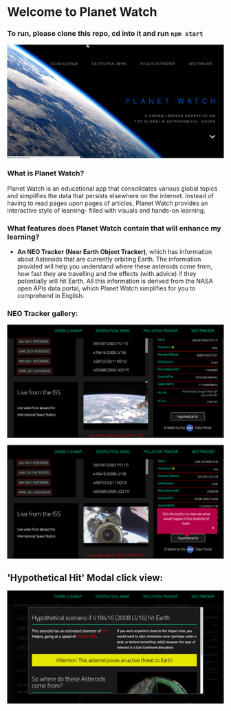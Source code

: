 # Welcome to Planet Watch

### To run, please clone this repo, cd into it and run `npm start`

![](gallery/homepic.png)

### What is Planet Watch?

Planet Watch is an educational app that consolidates various global topics and simplifies the data that persists elsewhere on the internet. Instead of having to read pages upon pages of articles, Planet Watch provides an interactive style of learning- filled with visuals and hands-on learning. 

### What features does Planet Watch contain that will enhance my learning?

- **An NEO Tracker (Near Earth Object Tracker)**, which has information about Asteroids that are currently orbiting Earth. The information provided will help you understand where these asteroids come from, how fast they are travelling and the effects (with advice) if they potentially will hit Earth. All this information is derived from the NASA open APIs data portal, which Planet Watch simplifies for you to comprehend in English.

### NEO Tracker gallery:
![](gallery/neoone.png)

![](gallery/neothree.png)

## 'Hypothetical Hit' Modal click view:

![](gallery/neotwo.png)




